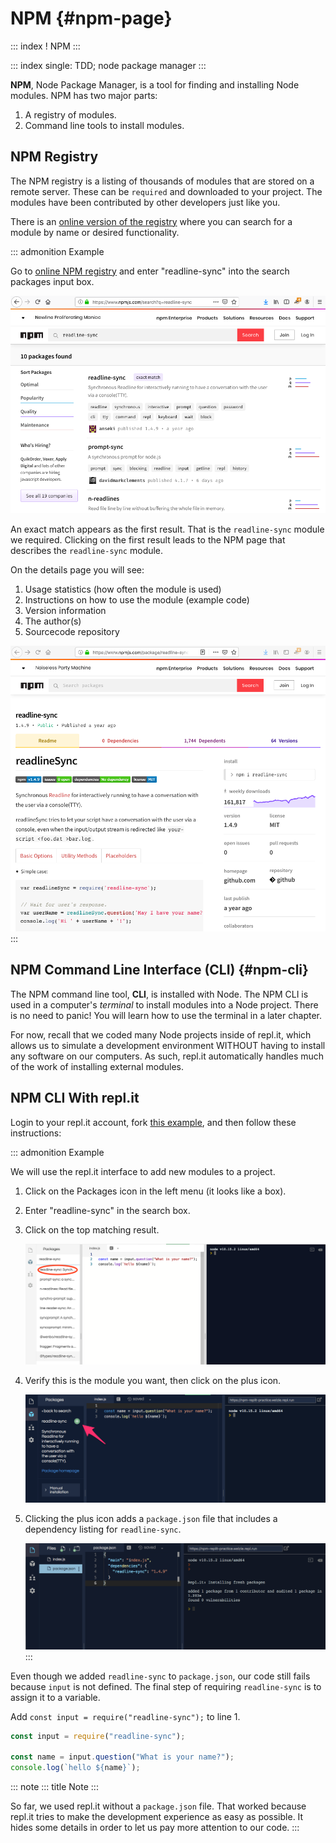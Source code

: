 # NPM {#npm-page}

::: index
! NPM
:::

::: index
single: TDD; node package manager
:::

**NPM**, Node Package Manager, is a tool for finding and installing Node
modules. NPM has two major parts:

1.  A registry of modules.
2.  Command line tools to install modules.

## NPM Registry

The NPM registry is a listing of thousands of modules that are stored on
a remote server. These can be `required` and downloaded to your project.
The modules have been contributed by other developers just like you.

There is an [online version of the registry](https://www.npmjs.com/)
where you can search for a module by name or desired functionality.

::: admonition
Example

Go to [online NPM registry](https://www.npmjs.com/) and enter
\"readline-sync\" into the search packages input box.

![](./figures/readline-sync-npm-results.png)

An exact match appears as the first result. That is the `readline-sync`
module we required. Clicking on the first result leads to the NPM page
that describes the `readline-sync` module.

On the details page you will see:

1.  Usage statistics (how often the module is used)
2.  Instructions on how to use the module (example code)
3.  Version information
4.  The author(s)
5.  Sourcecode repository

![](./figures/readline-sync-npm-page.png)
:::

## NPM Command Line Interface (CLI) {#npm-cli}

The NPM command line tool, **CLI**, is installed with Node. The NPM CLI
is used in a computer\'s *terminal* to install modules into a Node
project. There is no need to panic! You will learn how to use the
terminal in a later chapter.

For now, recall that we coded many Node projects inside of repl.it,
which allows us to simulate a development environment WITHOUT having to
install any software on our computers. As such, repl.it automatically
handles much of the work of installing external modules.

## NPM CLI With repl.it

Login to your repl.it account, fork [this
example](https://repl.it/@launchcode/npm-with-replit-starter), and then
follow these instructions:

::: admonition
Example

We will use the repl.it interface to add new modules to a project.

1.  Click on the Packages icon in the left menu (it looks like a box).

2.  Enter \"readline-sync\" in the search box.

3.  Click on the top matching result.

    ![](./figures/replit-search-for-module.png)

4.  Verify this is the module you want, then click on the plus icon.

    ![](./figures/replit-add-module.png)

5.  Clicking the plus icon adds a `package.json` file that includes a
    dependency listing for `readline-sync`.

    ![](./figures/replit-package-json-added.png)
:::

Even though we added `readline-sync` to `package.json`, our code still
fails because `input` is not defined. The final step of requiring
`readline-sync` is to assign it to a variable.

Add `const input = require("readline-sync");` to line 1.

``` {.js linenos=""}
const input = require("readline-sync");

const name = input.question("What is your name?");
console.log(`hello ${name}`);
```

::: note
::: title
Note
:::

So far, we used repl.it without a `package.json` file. That worked
because repl.it tries to make the development experience as easy as
possible. It hides some details in order to let us pay more attention to
our code.
:::
